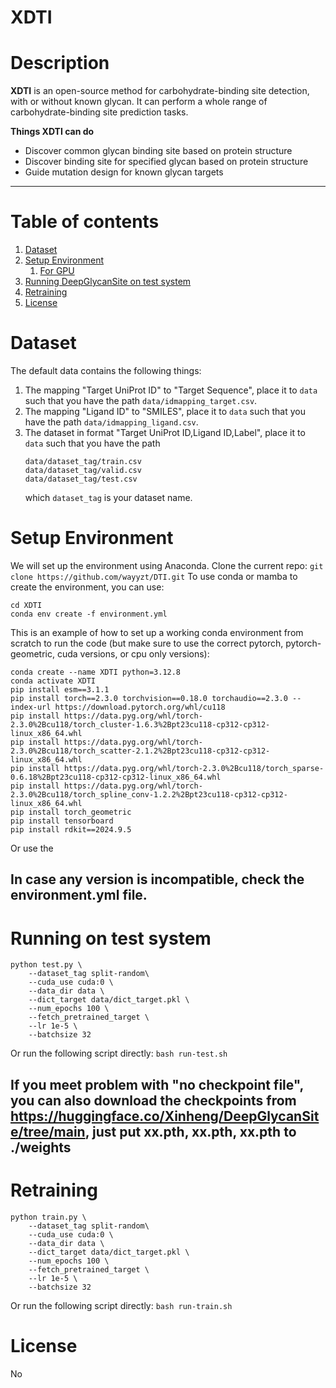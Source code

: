 # XDTI
# Description
**XDTI** is an open-source method for carbohydrate-binding site detection, with or without known glycan. It can perform a whole range of carbohydrate-binding site prediction tasks.

**Things XDTI can do**
- Discover common glycan binding site based on protein structure
- Discover binding site for specified glycan based on protein structure
- Guide mutation design for known glycan targets

----
# Table of contents
1. [Dataset](#dataset)
2. [Setup Environment](#setup-environment)
   1. [For GPU](#For-GPU)
3. [Running DeepGlycanSite on test system](#running-on-test-system)
4. [Retraining](#retraining)
5. [License](#license)
# Dataset
The default data contains the following things:
1. The mapping "Target UniProt ID" to "Target Sequence", place it to `data` such that you have the path `data/idmapping_target.csv`.
2. The mapping "Ligand ID" to "SMILES", place it to `data` such that you have the path `data/idmapping_ligand.csv`.
3. The dataset in format "Target UniProt ID,Ligand ID,Label", place it to `data` such that you have the path 
   ```
   data/dataset_tag/train.csv
   data/dataset_tag/valid.csv
   data/dataset_tag/test.csv
   ```
   which `dataset_tag` is your dataset name.
# Setup Environment
We will set up the environment using Anaconda. Clone the current repo:
`git clone https://github.com/wayyzt/DTI.git`
To use conda or mamba to create the environment, you can use:
```
cd XDTI
conda env create -f environment.yml
```
This is an example of how to set up a working conda environment from scratch to run the code (but make sure to use the correct pytorch, pytorch-geometric, cuda versions, or cpu only versions):
```
conda create --name XDTI python=3.12.8
conda activate XDTI
pip install esm==3.1.1
pip install torch==2.3.0 torchvision==0.18.0 torchaudio==2.3.0 --index-url https://download.pytorch.org/whl/cu118
pip install https://data.pyg.org/whl/torch-2.3.0%2Bcu118/torch_cluster-1.6.3%2Bpt23cu118-cp312-cp312-linux_x86_64.whl
pip install https://data.pyg.org/whl/torch-2.3.0%2Bcu118/torch_scatter-2.1.2%2Bpt23cu118-cp312-cp312-linux_x86_64.whl
pip install https://data.pyg.org/whl/torch-2.3.0%2Bcu118/torch_sparse-0.6.18%2Bpt23cu118-cp312-cp312-linux_x86_64.whl
pip install https://data.pyg.org/whl/torch-2.3.0%2Bcu118/torch_spline_conv-1.2.2%2Bpt23cu118-cp312-cp312-linux_x86_64.whl
pip install torch_geometric
pip install tensorboard
pip install rdkit==2024.9.5
```
Or use the 
## In case any version is incompatible, check the environment.yml file.
# Running on test system

```
python test.py \
    --dataset_tag split-random\
    --cuda_use cuda:0 \
    --data_dir data \
    --dict_target data/dict_target.pkl \
    --num_epochs 100 \
    --fetch_pretrained_target \
    --lr 1e-5 \
    --batchsize 32
```
Or run the following script directly:
`bash run-test.sh`
## If **you meet problem with "no checkpoint file"**, you can also download the checkpoints from **https://huggingface.co/Xinheng/DeepGlycanSite/tree/main**, just put **xx.pth, xx.pth, xx.pth to ./weights**
# Retraining
```
python train.py \
    --dataset_tag split-random\
    --cuda_use cuda:0 \
    --data_dir data \
    --dict_target data/dict_target.pkl \
    --num_epochs 100 \
    --fetch_pretrained_target \
    --lr 1e-5 \
    --batchsize 32
```
Or run the following script directly:
`bash run-train.sh`
# License
No